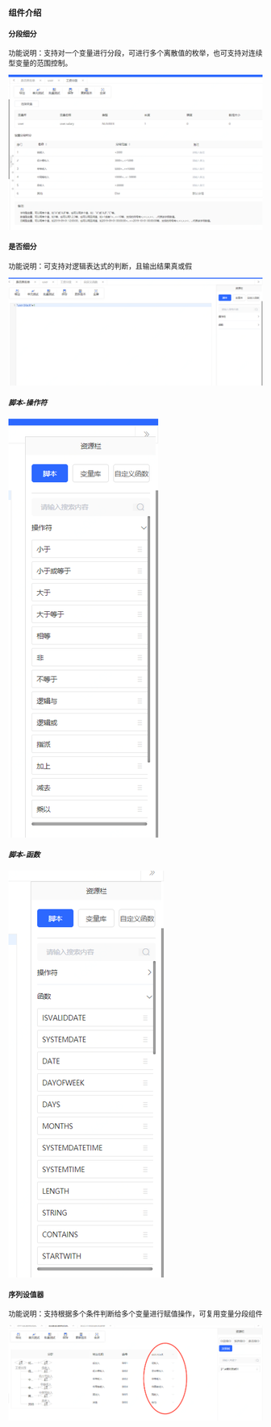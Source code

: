 ### 组件介绍
#### 分段细分
功能说明：支持对一个变量进行分段，可进行多个离散值的枚举，也可支持对连续型变量的范围控制。

![Image text](img/1605855782.png)

#### 是否细分

功能说明：可支持对逻辑表达式的判断，且输出结果真或假

![Image text](img/1605856665.png)

##### 脚本-操作符

![Image text](img/1605856749.png)  

##### 脚本-函数

![Image text](img/1605856829.png)

#### 序列设值器

功能说明：支持根据多个条件判断给多个变量进行赋值操作，可复用变量分段组件

![Image text](img/1605858095.png)
